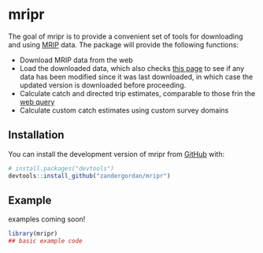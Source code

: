 
<!-- README.md is generated from README.Rmd. Please edit that file -->

# mripr

<!-- badges: start -->
<!-- badges: end -->

The goal of mripr is to provide a convenient set of tools for
downloading and using
[MRIP](https://www.fisheries.noaa.gov/recreational-fishing-data/recreational-fishing-data-downloads)
data. The package will provide the following functions:

-   Download MRIP data from the web
-   Load the downloaded data, which also checks [this
    page](https://www.st.nmfs.noaa.gov/st1/recreational/MRIP_Survey_Data/SAS/)
    to see if any data has been modified since it was last downloaded,
    in which case the updated version is downloaded before proceeding.
-   Calculate catch and directed trip estimates, comparable to those
    frin the [web
    query](https://www.fisheries.noaa.gov/data-tools/recreational-fisheries-statistics-queries)
-   Calculate custom catch estimates using custom survey domains

## Installation

You can install the development version of mripr from
[GitHub](https://github.com/) with:

``` r
# install.packages("devtools")
devtools::install_github("zandergordan/mripr")
```

## Example

examples coming soon!

``` r
library(mripr)
## basic example code
```
